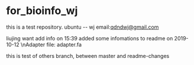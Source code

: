 # for_bioinfo_wj
this is a test repository.
ubuntu -- wj 
email:qdndwj@gmail.com

liujing want add info on 15:39
added some infomations to readme on 2019-10-12
\nAdapter file: adapter.fa
   


this is test of others branch, between master and readme-changes
